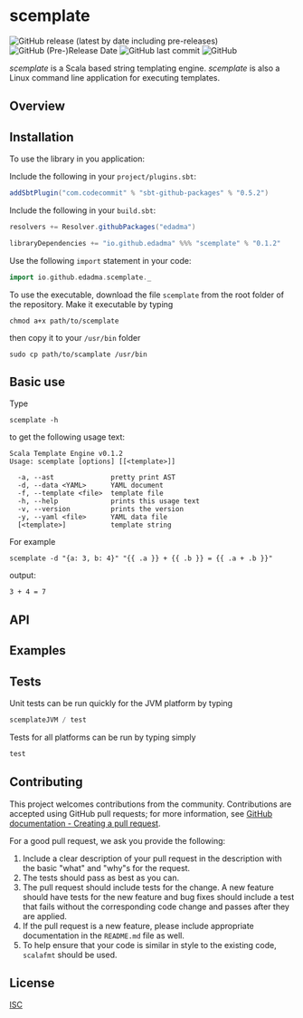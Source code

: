 scemplate
=========

![GitHub release (latest by date including pre-releases)](https://img.shields.io/github/v/release/edadma/scemplate?include_prereleases) ![GitHub (Pre-)Release Date](https://img.shields.io/github/release-date-pre/edadma/scemplate) ![GitHub last commit](https://img.shields.io/github/last-commit/edadma/scemplate) ![GitHub](https://img.shields.io/github/license/edadma/scemplate)

*scemplate* is a Scala based string templating engine.  *scemplate* is also a Linux command line application for
executing templates.

## Overview

## Installation

To use the library in you application:

Include the following in your `project/plugins.sbt`:

```sbt
addSbtPlugin("com.codecommit" % "sbt-github-packages" % "0.5.2")

```

Include the following in your `build.sbt`:

```sbt
resolvers += Resolver.githubPackages("edadma")

libraryDependencies += "io.github.edadma" %%% "scemplate" % "0.1.2"

```

Use the following `import` statement in your code:

```scala
import io.github.edadma.scemplate._

```

To use the executable, download the file `scemplate` from the root folder of the repository. Make it executable by
typing

```shell
chmod a+x path/to/scemplate
```

then copy it to your `/usr/bin` folder

```shell
sudo cp path/to/scamplate /usr/bin
```

## Basic use

Type

```
scemplate -h
```

to get the following usage text:

```
Scala Template Engine v0.1.2
Usage: scemplate [options] [[<template>]]

  -a, --ast              pretty print AST
  -d, --data <YAML>      YAML document
  -f, --template <file>  template file
  -h, --help             prints this usage text
  -v, --version          prints the version
  -y, --yaml <file>      YAML data file
  [<template>]           template string
```

For example

```shell
scemplate -d "{a: 3, b: 4}" "{{ .a }} + {{ .b }} = {{ .a + .b }}"
```

output:

```
3 + 4 = 7
```

## API

## Examples

## Tests

Unit tests can be run quickly for the JVM platform by typing

```sbt
scemplateJVM / test

```

Tests for all platforms can be run by typing simply

```sbt
test

```

## Contributing

This project welcomes contributions from the community. Contributions are accepted using GitHub pull requests; for more
information, see
[GitHub documentation - Creating a pull request](https://help.github.com/articles/creating-a-pull-request/).

For a good pull request, we ask you provide the following:

1. Include a clear description of your pull request in the description with the basic "what" and "why"s for the request.
2. The tests should pass as best as you can.
3. The pull request should include tests for the change. A new feature should have tests for the new feature and bug
   fixes should include a test that fails without the corresponding code change and passes after they are applied.
4. If the pull request is a new feature, please include appropriate documentation in the `README.md` file as well.
5. To help ensure that your code is similar in style to the existing code, `scalafmt` should be used.

## License

[ISC]()
